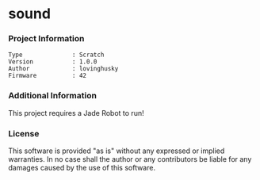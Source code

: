 sound
================



### Project Information
```
Type              : Scratch
Version           : 1.0.0
Author            : lovinghusky
Firmware          : 42
```

### Additional Information
This project requires a Jade Robot to run!

### License
This software is provided "as is" without any expressed or implied warranties.  In no case shall the author or any contributors be liable for any damages caused by the use of this software.

